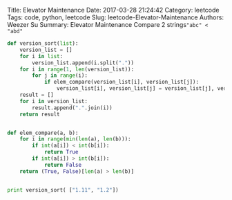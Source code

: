 Title: Elevator Maintenance
Date: 2017-03-28 21:24:42
Category: leetcode
Tags: code, python, leetcode
Slug: leetcode-Elevator-Maintenance
Authors: Weezer Su
Summary: Elevator Maintenance
Compare 2 strings```"abc" < "abd"```

```python
def version_sort(list):
    version_list = []
    for i in list:
        version_list.append(i.split("."))
    for i in range(1, len(version_list)):
        for j in range(i):
            if elem_compare(version_list[i], version_list[j]):
                version_list[i], version_list[j] = version_list[j], version_list[i]
    result = []
    for i in version_list:
        result.append(".".join(i))
    return result


def elem_compare(a, b):
    for i in range(min(len(a), len(b))):
        if int(a[i]) < int(b[i]):
            return True
        if int(a[i]) > int(b[i]):
            return False
    return (True, False)[len(a) > len(b)]


print version_sort( ["1.11", "1.2"])

```

```
